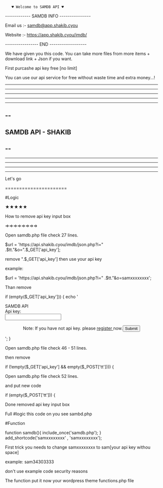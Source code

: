        ♥ Welcome to SAMDB API ♥


------------- SAMDB INFO ----------------

Email us :- samdb@app.shakib.cyou

Website :- https://app.shakib.cyou/imdb/


----------------- END -------------------


We have given you this code. You can take more files from more items +  download link + Json if you want.





First purcashe api key free [no limit]



You can use our api service for free without waste time and extra money...!





---------------------------
----------------------
---------------
----------
-----
--
-
SAMDB API - SHAKIB
-
--
-----
-----------
----------------
------------------------
-----------------------------



Let's go

======================

#Logic

★★★★★

How to remove api key input box

=>=>=>=>=>=>=>=>

Open samdb.php file check 27 lines.

$url = 'https://api.shakib.cyou/imdb/json.php?i=" .$tt."&o=".$_GET['api_key'];


remove ".$_GET['api_key'] then use your api key


example:

$url = 'https://api.shakib.cyou/imdb/json.php?i=" .$tt."&o=samxxxxxxxx';

Than remove

if (empty($_GET['api_key'])) {
echo '
<div class="mmm">SAMDB API</div><div class="form">

<div class="mvinfo"><form action="" method="get" enctype="multipart/form-data"><div class="mvlist">Api key:<br/> <input type="text" name="api_key" value=""/></div><br><div class="mvlistt"><center>Note: If you have not api key.  please <a href="//app.shakib.cyou/imdb">register </a> now.<input type="submit" value="Submit"/></center></div></form></div>';
} 

Open samdb.php file check 46 - 51 lines.


then remove

if (!empty($_GET['api_key'] && empty($_POST['tt']))) {


Open samdb.php file check 52 lines.


and put new code


if (empty($_POST['tt'])) {

Done removed api key input box



Full #logic this code on you see sambd.php


#Function 

function samdb(){ include_once('samdb.php'); } add_shortcode('samxxxxxxxx' , 'samxxxxxxxx');


First trick you needs to change samxxxxxxxx to sam[your api key withou space] 


example: sam34303333



don't use example code security reasons


The function put it now your wordpress theme functions.php file


<?php

than paste your file


example:

<?php

function samdb(){ include_once('samdb.php'); } add_shortcode('samxxxxxxxx' , 'samxxxxxxxx');



Then move samdb.php file to your theme folder


example: file:///storage/emulated/0/Download/i%20Theme/


This is mobile root. If you are pc & tab user search on youtube or google and read blog & watch video


Done our program already setup


How to live samdb api on wordpress


Go to admin panel / pages option then add new pages

Choice your name [private] (do not share anyone page link)

And Second box put now


[samxxxxxxxx]

Note: not remove [] you can use full code like bbcode style

example :
[sam34303333]

Done great jobs...!
